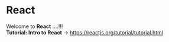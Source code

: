 # React

Welcome to **React** ....!!!   <br/>
**Tutorial: Intro to React** -> https://reactjs.org/tutorial/tutorial.html
